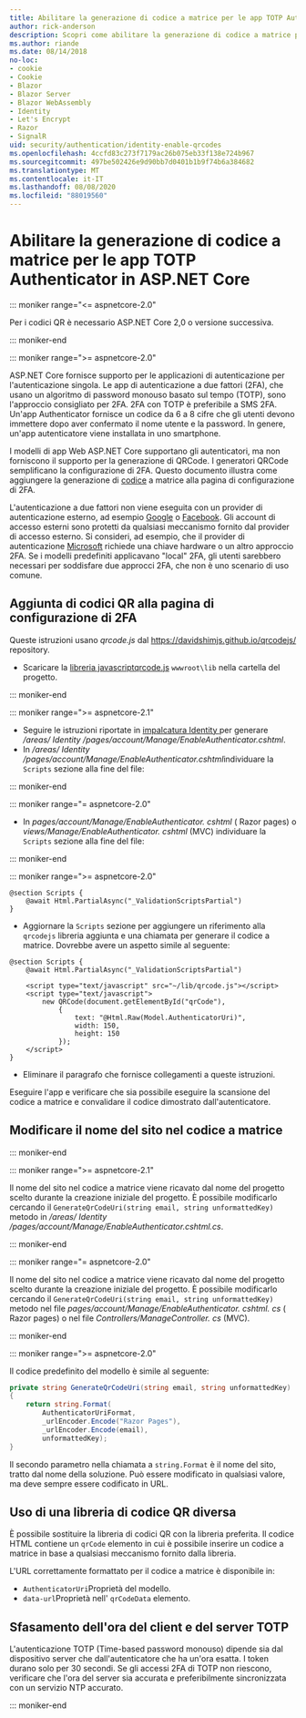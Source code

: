 ```yaml
---
title: Abilitare la generazione di codice a matrice per le app TOTP Authenticator in ASP.NET Core
author: rick-anderson
description: Scopri come abilitare la generazione di codice a matrice per le app TOTP Authenticator che funzionano con ASP.NET Core Autenticazione a due fattori.
ms.author: riande
ms.date: 08/14/2018
no-loc:
- cookie
- Cookie
- Blazor
- Blazor Server
- Blazor WebAssembly
- Identity
- Let's Encrypt
- Razor
- SignalR
uid: security/authentication/identity-enable-qrcodes
ms.openlocfilehash: 4ccfd83c273f7179ac26b075eb33f138e724b967
ms.sourcegitcommit: 497be502426e9d90bb7d0401b1b9f74b6a384682
ms.translationtype: MT
ms.contentlocale: it-IT
ms.lasthandoff: 08/08/2020
ms.locfileid: "88019560"
---
```

# <a name="enable-qr-code-generation-for-totp-authenticator-apps-in-aspnet-core"></a>Abilitare la generazione di codice a matrice per le app TOTP Authenticator in ASP.NET Core

::: moniker range="<= aspnetcore-2.0"

Per i codici QR è necessario ASP.NET Core 2,0 o versione successiva.

::: moniker-end

::: moniker range=">= aspnetcore-2.0"

ASP.NET Core fornisce supporto per le applicazioni di autenticazione per l'autenticazione singola. Le app di autenticazione a due fattori (2FA), che usano un algoritmo di password monouso basato sul tempo (TOTP), sono l'approccio consigliato per 2FA. 2FA con TOTP è preferibile a SMS 2FA. Un'app Authenticator fornisce un codice da 6 a 8 cifre che gli utenti devono immettere dopo aver confermato il nome utente e la password. In genere, un'app autenticatore viene installata in uno smartphone.

I modelli di app Web ASP.NET Core supportano gli autenticatori, ma non forniscono il supporto per la generazione di QRCode. I generatori QRCode semplificano la configurazione di 2FA. Questo documento illustra come aggiungere la generazione di [codice](https://wikipedia.org/wiki/QR_code) a matrice alla pagina di configurazione di 2FA.

L'autenticazione a due fattori non viene eseguita con un provider di autenticazione esterno, ad esempio [Google](xref:security/authentication/google-logins) o [Facebook](xref:security/authentication/facebook-logins). Gli account di accesso esterni sono protetti da qualsiasi meccanismo fornito dal provider di accesso esterno. Si consideri, ad esempio, che il provider di autenticazione [Microsoft](xref:security/authentication/microsoft-logins) richiede una chiave hardware o un altro approccio 2FA. Se i modelli predefiniti applicavano "local" 2FA, gli utenti sarebbero necessari per soddisfare due approcci 2FA, che non è uno scenario di uso comune.

## <a name="adding-qr-codes-to-the-2fa-configuration-page"></a>Aggiunta di codici QR alla pagina di configurazione di 2FA

Queste istruzioni usano *qrcode.js* dal https://davidshimjs.github.io/qrcodejs/ repository.

* Scaricare la [libreria javascriptqrcode.js](https://davidshimjs.github.io/qrcodejs/) `wwwroot\lib` nella cartella del progetto.

::: moniker-end

::: moniker range=">= aspnetcore-2.1"

* Seguire le istruzioni riportate in [impalcatura Identity ](xref:security/authentication/scaffold-identity) per generare */areas/ Identity /pages/account/Manage/EnableAuthenticator.cshtml*.
* In */areas/ Identity /pages/account/Manage/EnableAuthenticator.cshtml*individuare la `Scripts` sezione alla fine del file:

::: moniker-end

::: moniker range="= aspnetcore-2.0"

* In *pages/account/Manage/EnableAuthenticator. cshtml* ( Razor pages) o *views/Manage/EnableAuthenticator. cshtml* (MVC) individuare la `Scripts` sezione alla fine del file:

::: moniker-end

::: moniker range=">= aspnetcore-2.0"

```cshtml
@section Scripts {
    @await Html.PartialAsync("_ValidationScriptsPartial")
}
```

* Aggiornare la `Scripts` sezione per aggiungere un riferimento alla `qrcodejs` libreria aggiunta e una chiamata per generare il codice a matrice. Dovrebbe avere un aspetto simile al seguente:

```cshtml
@section Scripts {
    @await Html.PartialAsync("_ValidationScriptsPartial")

    <script type="text/javascript" src="~/lib/qrcode.js"></script>
    <script type="text/javascript">
        new QRCode(document.getElementById("qrCode"),
            {
                text: "@Html.Raw(Model.AuthenticatorUri)",
                width: 150,
                height: 150
            });
    </script>
}
```

* Eliminare il paragrafo che fornisce collegamenti a queste istruzioni.

Eseguire l'app e verificare che sia possibile eseguire la scansione del codice a matrice e convalidare il codice dimostrato dall'autenticatore.

## <a name="change-the-site-name-in-the-qr-code"></a>Modificare il nome del sito nel codice a matrice

::: moniker-end

::: moniker range=">= aspnetcore-2.1"

Il nome del sito nel codice a matrice viene ricavato dal nome del progetto scelto durante la creazione iniziale del progetto. È possibile modificarlo cercando il `GenerateQrCodeUri(string email, string unformattedKey)` metodo in */areas/ Identity /pages/account/Manage/EnableAuthenticator.cshtml.cs*.

::: moniker-end

::: moniker range="= aspnetcore-2.0"

Il nome del sito nel codice a matrice viene ricavato dal nome del progetto scelto durante la creazione iniziale del progetto. È possibile modificarlo cercando il `GenerateQrCodeUri(string email, string unformattedKey)` metodo nel file *pages/account/Manage/EnableAuthenticator. cshtml. cs* ( Razor pages) o nel file *Controllers/ManageController. cs* (MVC).

::: moniker-end

::: moniker range=">= aspnetcore-2.0"

Il codice predefinito del modello è simile al seguente:

```csharp
private string GenerateQrCodeUri(string email, string unformattedKey)
{
    return string.Format(
        AuthenticatorUriFormat,
        _urlEncoder.Encode("Razor Pages"),
        _urlEncoder.Encode(email),
        unformattedKey);
}
```

Il secondo parametro nella chiamata a `string.Format` è il nome del sito, tratto dal nome della soluzione. Può essere modificato in qualsiasi valore, ma deve sempre essere codificato in URL.

## <a name="using-a-different-qr-code-library"></a>Uso di una libreria di codice QR diversa

È possibile sostituire la libreria di codici QR con la libreria preferita. Il codice HTML contiene un `qrCode` elemento in cui è possibile inserire un codice a matrice in base a qualsiasi meccanismo fornito dalla libreria.

L'URL correttamente formattato per il codice a matrice è disponibile in:

* `AuthenticatorUri`Proprietà del modello.
* `data-url`Proprietà nell' `qrCodeData` elemento.

## <a name="totp-client-and-server-time-skew"></a>Sfasamento dell'ora del client e del server TOTP

L'autenticazione TOTP (Time-based password monouso) dipende sia dal dispositivo server che dall'autenticatore che ha un'ora esatta. I token durano solo per 30 secondi. Se gli accessi 2FA di TOTP non riescono, verificare che l'ora del server sia accurata e preferibilmente sincronizzata con un servizio NTP accurato.

::: moniker-end

